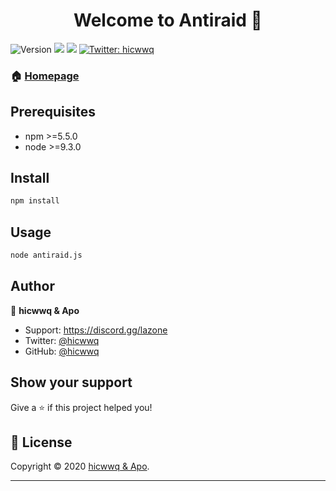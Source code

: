 <h1 align="center">Welcome to Antiraid 👋</h1>
<p>
  <img alt="Version" src="https://img.shields.io/badge/version-1.0.0-blue.svg?cacheSeconds=2592000" />
  <img src="https://img.shields.io/badge/npm-%3E%3D5.5.0-blue.svg" />
  <img src="https://img.shields.io/badge/node-%3E%3D9.3.0-blue.svg" />
  
  <a href="https://twitter.com/hicwwq" target="_blank">
    <img alt="Twitter: hicwwq" src="https://img.shields.io/twitter/follow/hicwwq.svg?style=social" />
  </a>
</p>


### 🏠 [Homepage](https://github.com/hicwwq/antiraid-discord)

## Prerequisites

- npm >=5.5.0
- node >=9.3.0

## Install

```sh
npm install
```

## Usage

```sh
node antiraid.js
```



## Author

👤 **hicwwq & Apo**

* Support: https://discord.gg/lazone
* Twitter: [@hicwwq](https://twitter.com/hicwwq)
* GitHub: [@hicwwq](https://github.com/hicwwq)


## Show your support

Give a ⭐️ if this project helped you!

## 📝 License

Copyright © 2020 [hicwwq & Apo](https://github.com/hicwwq).<br />

***
